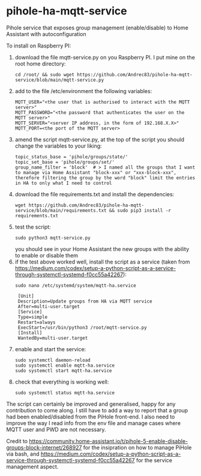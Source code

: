 # pihole-ha-mqtt-service
Pihole service that exposes group management (enable/disable) to Home Assistant with autoconfiguration

To install on Raspberry PI:
1) download the file mqtt-service.py on you Raspberry PI. I put mine on the root home directory:
   ```
   cd /root/ && sudo wget https://github.com/Andrec83/pihole-ha-mqtt-service/blob/main/mqtt-service.py
   ```
3) add to the file /etc/environment the following variables:
   ```
   MQTT_USER="<the user that is authorised to interact with the MQTT server>"
   MQTT_PASSWORD="<the password that authenticates the user on the MQTT server>"
   MQTT_SERVER="<server IP address, in the form of 192.168.X.X>"
   MQTT_PORT=<the port of the MQTT server>
   ```
4) amend the script mqtt-service.py, at the top of the script you should change the variables to your liking:
   ```
   topic_status_base = 'pihole/groups/state/'
   topic_set_base = 'pihole/groups/set/'
   group_name_filter = 'block'  # > I named all the groups that I want to manage via Home Assistant "block-xxx" or "xxx-block-xxx", therefore filtering the group by the word "block" limit the entries in HA to only what I need to control
   ```
5) download the file requirements.txt and install the dependencies:
   ```
   wget https://github.com/Andrec83/pihole-ha-mqtt-service/blob/main/requirements.txt && sudo pip3 install -r requirements.txt
   ```
6) test the script:
   ```
   sudo python3 mqtt-service.py
   ```
   you should see in your Home Assistant the new groups with the ability to enable or disable them
7) if the test above worked well, install the script as a service (taken from https://medium.com/codex/setup-a-python-script-as-a-service-through-systemctl-systemd-f0cc55a42267):
   ```
   sudo nano /etc/systemd/system/mqtt-ha.service
   ```
   ```
    [Unit]
    Description=Update groups from HA via MQTT service
    After=multi-user.target
    [Service]
    Type=simple
    Restart=always
    ExecStart=/usr/bin/python3 /root/mqtt-service.py
    [Install]
    WantedBy=multi-user.target
   ```
8) enable and start the service:
   ```
   sudo systemctl daemon-reload
   sudo systemctl enable mqtt-ha.service
   sudo systemctl start mqtt-ha.service
   ```
10) check that everything is working well:
    ```
    sudo systemctl status mqtt-ha.service
    ```


The script can certainly be improved and generalised, happy for any contribution to come along. I still have to add a way to report that a group had been enabled/disabled from the PiHole front-end. I also need to improve the way I read info from the env file and manage cases where MQTT user and PWD are not necessary. 

Credit to https://community.home-assistant.io/t/pihole-5-enable-disable-groups-block-internet/268927 for the insipration on how to manage PiHole via bash, 
and https://medium.com/codex/setup-a-python-script-as-a-service-through-systemctl-systemd-f0cc55a42267 for the service management aspect. 
   
   

